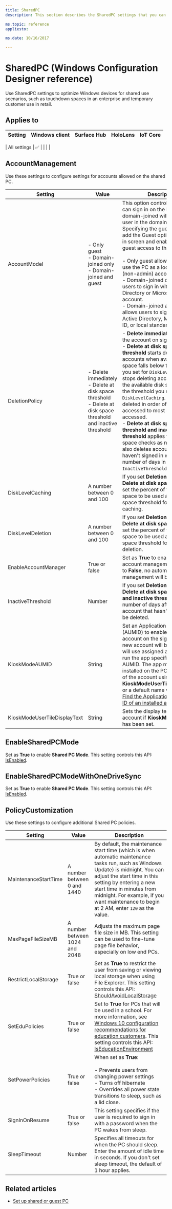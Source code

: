 ```yaml
---
title: SharedPC
description: This section describes the SharedPC settings that you can configure in provisioning packages for Windows using Windows Configuration Designer. 

ms.topic: reference
appliesto: 

ms.date: 10/16/2017 

--- 
```


# SharedPC (Windows Configuration Designer reference) 

Use SharedPC settings to optimize Windows devices for shared use scenarios, such as touchdown spaces in an enterprise and temporary customer use in retail. 

## Applies to 

| Setting   | Windows client | Surface Hub | HoloLens | IoT Core |
| --- | :---: | :---: | :---: | :---: | 

| All settings | ✅  |  |  |  | 

## AccountManagement 

Use these settings to configure settings for accounts allowed on the shared PC. 

| Setting | Value | Description |
| --- | --- | --- |
| AccountModel  | - Only guest</br>- Domain-joined only</br>- Domain-joined and guest  | This option controls how users can sign in on the PC. Choosing domain-joined will enable any user in the domain to sign in. Specifying the guest option will add the Guest option to the sign in screen and enable anonymous guest access to the PC. </br></br>- Only guest allows anyone to use the PC as a local standard (non-admin) account.</br>- Domain-joined only allows users to sign in with an Active Directory or Microsoft Entra account.</br>- Domain-joined and guest allows users to sign in with an Active Directory, Microsoft Entra ID, or local standard account.  |
| DeletionPolicy  | - Delete immediately </br>- Delete at disk space threshold</br>- Delete at disk space threshold and inactive threshold | - **Delete immediately** deletes the account on sign out.</br>- **Delete at disk space threshold** starts deleting accounts when available disk space falls below the threshold you set for `DiskLevelDeletion`. It stops deleting accounts when the available disk space reaches the threshold you set for `DiskLevelCaching`. Accounts are deleted in order of oldest accessed to most recently accessed.</br>- **Delete at disk space threshold and inactive threshold** applies the same disk space checks as noted above. It also deletes accounts if they haven't signed in within the number of days in `InactiveThreshold`.  |
| DiskLevelCaching  | A number between 0 and 100  | If you set **DeletionPolicy** to **Delete at disk space threshold**, set the percent of total disk space to be used as the disk space threshold for account caching.  |
| DiskLevelDeletion  | A number between 0 and 100  | If you set **DeletionPolicy** to **Delete at disk space threshold**, set the percent of total disk space to be used as the disk space threshold for account deletion.  |
| EnableAccountManager  | True or false  | Set as **True** to enable automatic account management. When set to **False**, no automatic account management will be done.  |
| InactiveThreshold  | Number  | If you set **DeletionPolicy** to **Delete at disk space threshold and inactive threshold**, set the number of days after which an account that hasn't signed in will be deleted.  |
| KioskModeAUMID  | String  | Set an Application User Model ID (AUMID) to enable the kiosk account on the sign in screen. A new account will be created and will use assigned access to only run the app specified by the AUMID. The app must be installed on the PC. Set the name of the account using **KioskModeUserTileDisplayText**, or a default name will be used. [Find the Application User Model ID of an installed app](/previous-versions/windows/embedded/dn449300(v=winembedded.82))  |
| KioskModeUserTileDisplayText  | String  | Sets the display text on the kiosk account if **KioskModeAUMID** has been set.  | 

## EnableSharedPCMode 

Set as **True** to enable **Shared PC Mode**. This setting controls this API: [IsEnabled](/uwp/api/windows.system.profile.sharedmodesettings). 

## EnableSharedPCModeWithOneDriveSync 

Set as **True** to enable **Shared PC Mode**. This setting controls this API: [IsEnabled](/uwp/api/windows.system.profile.sharedmodesettings). 


## PolicyCustomization 

Use these settings to configure additional Shared PC policies. 

| Setting | Value | Description |
| --- | --- | --- |
| MaintenanceStartTime  | A number between 0 and 1440  | By default, the maintenance start time (which is when automatic maintenance tasks run, such as Windows Update) is midnight. You can adjust the start time in this setting by entering a new start time in minutes from midnight. For example, if you want maintenance to begin at 2 AM, enter `120` as the value.  |
| MaxPageFileSizeMB  | A number between 1024 and 2048  | Adjusts the maximum page file size in MB. This setting can be used to fine-tune page file behavior, especially on low end PCs.  |
| RestrictLocalStorage  | True or false  | Set as **True** to restrict the user from saving or viewing local storage when using File Explorer. This setting controls this API: [ShouldAvoidLocalStorage](/uwp/api/windows.system.profile.sharedmodesettings)  |
| SetEduPolicies  | True or false  | Set to **True** for PCs that will be used in a school. For more information, see [Windows 10 configuration recommendations for education customers](/education/windows/configure-windows-for-education). This setting controls this API: [IsEducationEnvironment](/uwp/api/windows.system.profile.educationsettings)  |
| SetPowerPolicies  | True or false  | When set as **True**:</br></br>- Prevents users from changing power settings</br>- Turns off hibernate</br>- Overrides all power state transitions to sleep, such as a lid close.  |
| SignInOnResume  | True or false  | This setting specifies if the user is required to sign in with a password when the PC wakes from sleep.  |
| SleepTimeout  | Number  | Specifies all timeouts for when the PC should sleep. Enter the amount of idle time in seconds. If you don't set sleep timeout, the default of 1 hour applies.  | 

## Related articles 

- [Set up shared or guest PC](../set-up-shared-or-guest-pc.md)
